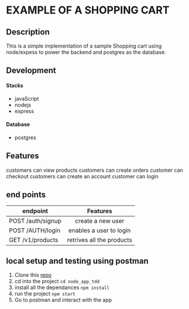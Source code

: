 # EXAMPLE OF A SHOPPING CART

## Description
This is a simple implementation of a sample Shopping cart using node/expess to power the backend and postgres as the database.

## Development
#### Stacks
- javaScript
- nodejs
- express
#### Database
* postgres

## Features
customers can view products
customers can create orders
customer can checkout
customers can create an account
customer can login 

## end points
| endpoint                 |  Features                   |
| -------------------------|:---------------------------:|
| POST /auth/signup        | create a new user           |
| POST /AUTH/login         | enables a user to login     |
| GET  /v1/products        | retrives all the products   |

## local setup and testing using postman
1. Clone this [repo](https://github.com/KITHU/node_app_tdd.git)
2. cd into the project `cd node_app_tdd`
3. install all the dependances `npm install`
4. run the project `npm start`
5. Go to postman and interact with the app



